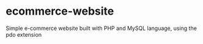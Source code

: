 # ecommerce-website
Simple e-commerce website built with PHP and MySQL language, using the pdo extension
